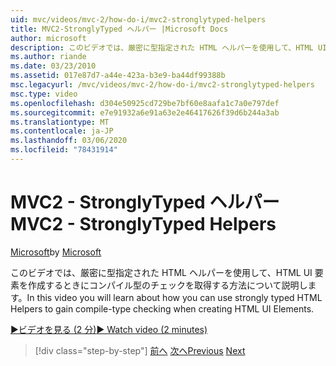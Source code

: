 ```yaml
---
uid: mvc/videos/mvc-2/how-do-i/mvc2-stronglytyped-helpers
title: MVC2-StronglyTyped ヘルパー |Microsoft Docs
author: microsoft
description: このビデオでは、厳密に型指定された HTML ヘルパーを使用して、HTML UI 要素を作成するときにコンパイル型のチェックを取得する方法について説明します。
ms.author: riande
ms.date: 03/23/2010
ms.assetid: 017e87d7-a44e-423a-b3e9-ba44df99388b
msc.legacyurl: /mvc/videos/mvc-2/how-do-i/mvc2-stronglytyped-helpers
msc.type: video
ms.openlocfilehash: d304e50925cd729be7bf60e8aafa1c7a0e797def
ms.sourcegitcommit: e7e91932a6e91a63e2e46417626f39d6b244a3ab
ms.translationtype: MT
ms.contentlocale: ja-JP
ms.lasthandoff: 03/06/2020
ms.locfileid: "78431914"
---
```

# <a name="mvc2---stronglytyped-helpers"></a><span data-ttu-id="18653-103">MVC2 - StronglyTyped ヘルパー</span><span class="sxs-lookup"><span data-stu-id="18653-103">MVC2 - StronglyTyped Helpers</span></span>

<span data-ttu-id="18653-104">[Microsoft](https://github.com/microsoft)</span><span class="sxs-lookup"><span data-stu-id="18653-104">by [Microsoft](https://github.com/microsoft)</span></span>

<span data-ttu-id="18653-105">このビデオでは、厳密に型指定された HTML ヘルパーを使用して、HTML UI 要素を作成するときにコンパイル型のチェックを取得する方法について説明します。</span><span class="sxs-lookup"><span data-stu-id="18653-105">In this video you will learn about how you can use strongly typed HTML Helpers to gain compile-type checking when creating HTML UI Elements.</span></span>

[<span data-ttu-id="18653-106">&#9654;ビデオを見る (2 分)</span><span class="sxs-lookup"><span data-stu-id="18653-106">&#9654; Watch video (2 minutes)</span></span>](https://channel9.msdn.com/Blogs/ASP-NET-Site-Videos/mvc2-stronglytyped-helpers)

> [!div class="step-by-step"]
> <span data-ttu-id="18653-107">[前へ](mvc2-html-encoding.md)
> [次へ](mvc2-model-validation.md)</span><span class="sxs-lookup"><span data-stu-id="18653-107">[Previous](mvc2-html-encoding.md)
[Next](mvc2-model-validation.md)</span></span>
